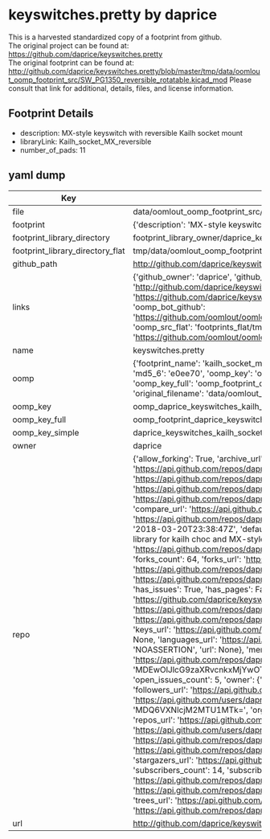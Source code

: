 # keyswitches.pretty by daprice  
This is a harvested standardized copy of a footprint from github.  
The original project can be found at:  
https://github.com/daprice/keyswitches.pretty  
The original footprint can be found at:
http://github.com/daprice/keyswitches.pretty/blob/master/tmp/data/oomlout_oomp_footprint_src/SW_PG1350_reversible_rotatable.kicad_mod
Please consult that link for additional, details, files, and license information.  
## Footprint Details
* description: MX-style keyswitch with reversible Kailh socket mount  
* libraryLink: Kailh_socket_MX_reversible  
* number_of_pads: 11  
## yaml dump  
| Key | Value |  
| --- | --- |  
| file | data/oomlout_oomp_footprint_src/keyswitches.pretty/Kailh_socket_MX_reversible.kicad_mod |  
| footprint | {'description': 'MX-style keyswitch with reversible Kailh socket mount', 'libraryLink': 'Kailh_socket_MX_reversible', 'number_of_pads': 11} |  
| footprint_library_directory | footprint_library_owner/daprice_keyswitches.pretty |  
| footprint_library_directory_flat | tmp/data/oomlout_oomp_footprint_src/footprints_flat/daprice_keyswitches_kailh_socket_mx_reversible/working |  
| github_path | http://github.com/daprice/keyswitches.pretty/blob/master/tmp/data/oomlout_oomp_footprint_src/Kailh_socket_MX_reversible.kicad_mod |  
| links | {'github_owner': 'daprice', 'github_repo_name': 'keyswitches.pretty', 'github_src': 'http://github.com/daprice/keyswitches.pretty/blob/master/tmp/data/oomlout_oomp_footprint_src/SW_PG1350_reversible_rotatable.kicad_mod', 'github_src_repo': 'https://github.com/daprice/keyswitches.pretty', 'oomp_bot': 'tmp/data/oomlout_oomp_footprint_src/footprints/daprice_keyswitches_kailh_socket_mx_reversible/working', 'oomp_bot_github': 'https://github.com/oomlout/oomlout_oomp_footprint_bot/tree/main/tmp/data/oomlout_oomp_footprint_src/footprints/daprice_keyswitches_kailh_socket_mx_reversible/working', 'oomp_src_flat': 'footprints_flat/tmp/data/oomlout_oomp_footprint_src/footprints_flat/daprice_keyswitches_kailh_socket_mx_reversible/working', 'oomp_src_flat_github': 'https://github.com/oomlout/oomlout_oomp_footprint_src/tree/main/tmp/data/oomlout_oomp_footprint_src/footprints_flat/daprice_keyswitches_kailh_socket_mx_reversible/working'} |  
| name | keyswitches.pretty |  
| oomp | {'footprint_name': 'kailh_socket_mx_reversible', 'library_name': 'keyswitches', 'md5': 'e0ee703abdb615887bb21afd0e376f57', 'md5_10': 'e0ee703abd', 'md5_5': 'e0ee7', 'md5_6': 'e0ee70', 'oomp_key': 'oomp_daprice_keyswitches_kailh_socket_mx_reversible', 'oomp_key_extra': 'oomp_footprint_daprice_keyswitches_kailh_socket_mx_reversible', 'oomp_key_full': 'oomp_footprint_daprice_keyswitches_kailh_socket_mx_reversible_e0ee70', 'oomp_key_simple': 'daprice_keyswitches_kailh_socket_mx_reversible', 'original_filename': 'data/oomlout_oomp_footprint_src/keyswitches.pretty/Kailh_socket_MX_reversible.kicad_mod', 'owner_name': 'daprice'} |  
| oomp_key | oomp_daprice_keyswitches_kailh_socket_mx_reversible |  
| oomp_key_full | oomp_footprint_daprice_keyswitches_kailh_socket_mx_reversible |  
| oomp_key_simple | daprice_keyswitches_kailh_socket_mx_reversible |  
| owner | daprice |  
| repo | {'allow_forking': True, 'archive_url': 'https://api.github.com/repos/daprice/keyswitches.pretty/{archive_format}{/ref}', 'archived': False, 'assignees_url': 'https://api.github.com/repos/daprice/keyswitches.pretty/assignees{/user}', 'blobs_url': 'https://api.github.com/repos/daprice/keyswitches.pretty/git/blobs{/sha}', 'branches_url': 'https://api.github.com/repos/daprice/keyswitches.pretty/branches{/branch}', 'clone_url': 'https://github.com/daprice/keyswitches.pretty.git', 'collaborators_url': 'https://api.github.com/repos/daprice/keyswitches.pretty/collaborators{/collaborator}', 'comments_url': 'https://api.github.com/repos/daprice/keyswitches.pretty/comments{/number}', 'commits_url': 'https://api.github.com/repos/daprice/keyswitches.pretty/commits{/sha}', 'compare_url': 'https://api.github.com/repos/daprice/keyswitches.pretty/compare/{base}...{head}', 'contents_url': 'https://api.github.com/repos/daprice/keyswitches.pretty/contents/{+path}', 'contributors_url': 'https://api.github.com/repos/daprice/keyswitches.pretty/contributors', 'created_at': '2018-03-20T23:38:47Z', 'default_branch': 'master', 'deployments_url': 'https://api.github.com/repos/daprice/keyswitches.pretty/deployments', 'description': 'KiCAD footprint library for kailh choc and MX-style mechanical switches and their associated sockets', 'disabled': False, 'downloads_url': 'https://api.github.com/repos/daprice/keyswitches.pretty/downloads', 'events_url': 'https://api.github.com/repos/daprice/keyswitches.pretty/events', 'fork': False, 'forks': 64, 'forks_count': 64, 'forks_url': 'https://api.github.com/repos/daprice/keyswitches.pretty/forks', 'full_name': 'daprice/keyswitches.pretty', 'git_commits_url': 'https://api.github.com/repos/daprice/keyswitches.pretty/git/commits{/sha}', 'git_refs_url': 'https://api.github.com/repos/daprice/keyswitches.pretty/git/refs{/sha}', 'git_tags_url': 'https://api.github.com/repos/daprice/keyswitches.pretty/git/tags{/sha}', 'git_url': 'git://github.com/daprice/keyswitches.pretty.git', 'has_discussions': False, 'has_downloads': True, 'has_issues': True, 'has_pages': False, 'has_projects': True, 'has_wiki': True, 'homepage': '', 'hooks_url': 'https://api.github.com/repos/daprice/keyswitches.pretty/hooks', 'html_url': 'https://github.com/daprice/keyswitches.pretty', 'id': 126096628, 'is_template': False, 'issue_comment_url': 'https://api.github.com/repos/daprice/keyswitches.pretty/issues/comments{/number}', 'issue_events_url': 'https://api.github.com/repos/daprice/keyswitches.pretty/issues/events{/number}', 'issues_url': 'https://api.github.com/repos/daprice/keyswitches.pretty/issues{/number}', 'keys_url': 'https://api.github.com/repos/daprice/keyswitches.pretty/keys{/key_id}', 'labels_url': 'https://api.github.com/repos/daprice/keyswitches.pretty/labels{/name}', 'language': None, 'languages_url': 'https://api.github.com/repos/daprice/keyswitches.pretty/languages', 'license': {'key': 'other', 'name': 'Other', 'node_id': 'MDc6TGljZW5zZTA=', 'spdx_id': 'NOASSERTION', 'url': None}, 'merges_url': 'https://api.github.com/repos/daprice/keyswitches.pretty/merges', 'milestones_url': 'https://api.github.com/repos/daprice/keyswitches.pretty/milestones{/number}', 'mirror_url': None, 'name': 'keyswitches.pretty', 'network_count': 64, 'node_id': 'MDEwOlJlcG9zaXRvcnkxMjYwOTY2Mjg=', 'notifications_url': 'https://api.github.com/repos/daprice/keyswitches.pretty/notifications{?since,all,participating}', 'open_issues': 5, 'open_issues_count': 5, 'owner': {'avatar_url': 'https://avatars.githubusercontent.com/u/3615519?v=4', 'events_url': 'https://api.github.com/users/daprice/events{/privacy}', 'followers_url': 'https://api.github.com/users/daprice/followers', 'following_url': 'https://api.github.com/users/daprice/following{/other_user}', 'gists_url': 'https://api.github.com/users/daprice/gists{/gist_id}', 'gravatar_id': '', 'html_url': 'https://github.com/daprice', 'id': 3615519, 'login': 'daprice', 'node_id': 'MDQ6VXNlcjM2MTU1MTk=', 'organizations_url': 'https://api.github.com/users/daprice/orgs', 'received_events_url': 'https://api.github.com/users/daprice/received_events', 'repos_url': 'https://api.github.com/users/daprice/repos', 'site_admin': False, 'starred_url': 'https://api.github.com/users/daprice/starred{/owner}{/repo}', 'subscriptions_url': 'https://api.github.com/users/daprice/subscriptions', 'type': 'User', 'url': 'https://api.github.com/users/daprice'}, 'private': False, 'pulls_url': 'https://api.github.com/repos/daprice/keyswitches.pretty/pulls{/number}', 'pushed_at': '2021-10-20T22:38:20Z', 'releases_url': 'https://api.github.com/repos/daprice/keyswitches.pretty/releases{/id}', 'size': 1855, 'ssh_url': 'git@github.com:daprice/keyswitches.pretty.git', 'stargazers_count': 729, 'stargazers_url': 'https://api.github.com/repos/daprice/keyswitches.pretty/stargazers', 'statuses_url': 'https://api.github.com/repos/daprice/keyswitches.pretty/statuses/{sha}', 'subscribers_count': 14, 'subscribers_url': 'https://api.github.com/repos/daprice/keyswitches.pretty/subscribers', 'subscription_url': 'https://api.github.com/repos/daprice/keyswitches.pretty/subscription', 'svn_url': 'https://github.com/daprice/keyswitches.pretty', 'tags_url': 'https://api.github.com/repos/daprice/keyswitches.pretty/tags', 'teams_url': 'https://api.github.com/repos/daprice/keyswitches.pretty/teams', 'temp_clone_token': None, 'topics': [], 'trees_url': 'https://api.github.com/repos/daprice/keyswitches.pretty/git/trees{/sha}', 'updated_at': '2023-09-18T02:38:09Z', 'url': 'https://api.github.com/repos/daprice/keyswitches.pretty', 'visibility': 'public', 'watchers': 729, 'watchers_count': 729, 'web_commit_signoff_required': False} |  
| url | http://github.com/daprice/keyswitches.pretty |  

